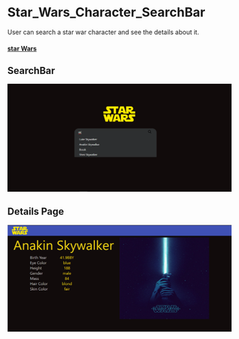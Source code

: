 # Star_Wars_Character_SearchBar

  User can search a star war character and see the details about it.
  
  <h4><a href="https://starwarssearchbar.netlify.app/" target="_blank">star Wars</a></h4>
  
  ## SearchBar
  <img src="https://github.com/arjun154/Star_Wars_Character_SearchBar/blob/main/public/StarWars.png" />
  
  ## Details Page
  <img src="https://github.com/arjun154/Star_Wars_Character_SearchBar/blob/main/public/DetailsPage.png" />
